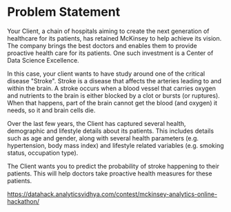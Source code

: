 # Problem Statement
Your Client, a chain of hospitals aiming to create the next generation of healthcare for its patients, has retained McKinsey to help achieve its vision. The company brings the best doctors and enables them to provide proactive health care for its patients. One such investment is a Center of Data Science Excellence.

In this case, your client wants to have study around one of the critical disease "Stroke". Stroke is a disease that affects the arteries leading to and within the brain. A stroke occurs when a blood vessel that carries oxygen and nutrients to the brain is either blocked by a clot or bursts (or ruptures). When that happens, part of the brain cannot get the blood (and oxygen) it needs, so it and brain cells die.

 

Over the last few years, the Client has captured several health, demographic and lifestyle details about its patients. This includes details such as age and gender, along with several health parameters (e.g. hypertension, body mass index) and lifestyle related variables (e.g. smoking status, occupation type).

 

The Client wants you to predict the probability of stroke happening to their patients. This will help doctors take proactive health measures for these patients.

https://datahack.analyticsvidhya.com/contest/mckinsey-analytics-online-hackathon/
